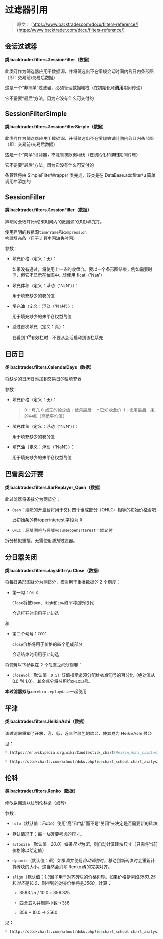 # 过滤器引用

> 原文： [https://www.backtrader.com/docu/filters-reference/](https://www.backtrader.com/docu/filters-reference/)

## 会话过滤器

#### 类 backtrader.filters.SessionFilter（数据）

此类可作为筛选器应用于数据源，并将筛选出不在常规会话时间内的日内条形图（即：交易前/交易后数据）

这是一个“非简单”过滤器，必须管理数据堆栈（在初始化和**调用**期间传递）

它不需要“最后”方法，因为它没有什么可交付的

## SessionFilterSimple

#### 类 backtrader.filters.SessionFilterSimple（数据）

此类可作为筛选器应用于数据源，并将筛选出不在常规会话时间内的日内条形图（即：交易前/交易后数据）

这是一个“简单”过滤器，不能管理数据堆栈（在初始化和**调用**期间传递）

它不需要“最后”方法，因为它没有什么可交付的

条管理将由 SimpleFilterWrapper 类完成，该类是在 DataBase.addfilter\u 简单调用中添加的

## SessionFiller

#### 类 backtrader.filters.SessionFiller（数据）

声明的会话开始/结束时间内的数据源的条形填充符。

使用声明的数据源`timeframe`和`compression`构建填充条（用于计算中间缺失时间）

参数：

*   填充价格（定义：无）：

    如果没有通过，将使用上一条的收盘价。要以一个条形图结束，例如需要时间，但它不显示在绘图中…请使用 float（'Nan'）

*   填充体积（定义：浮动（'NaN'））：

    用于填充缺少的卷的值

*   填充油（定义：浮动（'NaN'））：

    用于填充缺少的未平仓权益的值

*   跳过首次填充（定义：真）：

    在看到 1<sup>st</sup>有效栏时，不要从会话启动到该栏填充

## 日历日

#### 类 backtrader.filters.CalendarDays（数据）

将缺少的日历日添加到交易日的栏填充器

参数：

*   填充价格（定义：无）：

    > 0：填充 0 或无的给定值：使用最后一个已知收盘价-1：使用最后一条的中点（高低平均值）

*   填充体积（定义：浮动（'NaN'））：

    用于填充缺少的卷的值

*   填充油（定义：浮动（'NaN'））：

    用于填充缺少的未平仓权益的值

## 巴雷奥公开赛

#### 类 backtrader.filters.BarReplayer_Open（数据）

此过滤器将条拆分为两部分：

*   `Open`：酒吧的开盘价将用于交付四个组成部分（OHLC）相等的初始价格酒吧

    此初始条的卷/openinterest 字段为 0

*   `OHLC`：原版酒吧与原版`volume`/`openinterest`一起交付

拆分模拟重播，无需使用*重播*过滤器。

## 分日器关闭

#### 类 backtrader.filters.dayslitter\u Close（数据）

将每日条形图拆分为两部分，模拟用于重播数据的 2 个刻度：

*   第一勾：`OHLX`

    `Close`将被`Open`、`High`和`Low`的*平均值*所取代

    会话打开时间用于此勾选

和

*   第二个勾号：`CCCC`

    `Close`价格将用于价格的四个组成部分

    会话结束时间用于此勾选

将使用以下参数在 2 个刻度之间分割卷：

*   `closevol`（默认值：`0.5`）该值指示必须分配给*收盘*勾号的百分比（绝对值从 0.0 到 1.0）。其余部分将分配给`OHLX`勾号。

**本过滤器拟与**`cerebro.replaydata`一起使用

## 平津

#### 类 backtrader.filters.HeikinAshi（数据）

该过滤器重塑了开放、高、低、近三种颜色的烛台，使其成为 HeikinAshi 烛台

见：

```py
* [https://en.wikipedia.org/wiki/Candlestick_chart#Heikin_Ashi_candlesticks](https://en.wikipedia.org/wiki/Candlestick_chart#Heikin_Ashi_candlesticks)

* [http://stockcharts.com/school/doku.php?id=chart_school:chart_analysis:heikin_ashi](http://stockcharts.com/school/doku.php?id=chart_school:chart_analysis:heikin_ashi) 
```

## 伦科

#### 类 backtrader.filters.Renko（数据）

修改数据流以绘制伦科条（或砖）

参数：

*   `hilo`（默认值：*False*）使用“高”和“低”而不是“关闭”来决定是否需要新的砖块

*   默认情况下：每一块砖要考虑的尺寸。

*   `autosize`（默认值：*20.0*）如果*尺寸*为*无*，则自动计算砖块尺寸（只需将当前价格除以给定值）

*   `dynamic`（默认值：*假*）如果*真*并使用*自动调整*时，移动到新砖块时会重新计算砖块的大小。这当然会消除 Renko 砖的完美对齐。

*   `align`（默认值：*1.0*因子用于对齐砖块的价格边界。如果价格是例如*3563.25*和*对齐*是*10.0*，则得到的对齐价格将是*3560*。计算：

    *   3563.25 / 10.0 = 356.325

    *   四舍五入并删除小数->356

    *   356 * 10.0 -> 3560

见：

```py
* [http://stockcharts.com/school/doku.php?id=chart_school:chart_analysis:renko](http://stockcharts.com/school/doku.php?id=chart_school:chart_analysis:renko) 
```